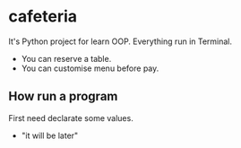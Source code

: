 # cafeteria
It's Python project for learn OOP. Everything run in Terminal.
- You can reserve a table.
- You can customise menu before pay.

## How run a program
First need declarate some values.
- "it will be later"
